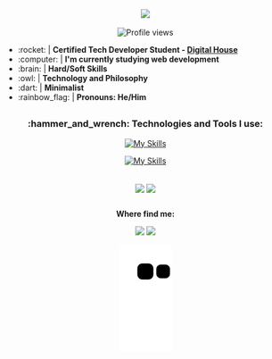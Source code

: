 <div align="center"><img width="950" src="https://i.ibb.co/hVyGYZp/github-header-image-5.png"/></div>

<p align="center"> <img src="https://komarev.com/ghpvc/?username=BBMiranda&color=blueviolet" alt="Profile views"/></p>


<ul>
<li>:rocket: | <strong>Certified Tech Developer Student - <a href="https://www.digitalhouse.com/br">Digital House</a></strong></li>
<li>:computer: | <strong>I'm currently studying web development</strong> </li>
<li>:brain: | <strong>Hard/Soft Skills</strong></li> 
<li>:owl: | <strong>Technology and Philosophy</strong></li>
<li>:dart: | <strong>Minimalist</strong></li> 
<li>:rainbow_flag: | <strong>Pronouns: He/Him</strong></li> 
</ul>

##

<h3 align="center">:hammer_and_wrench: Technologies and Tools I use:</h2>



<div style="display: inline_block" align="center"> 
  
  [![My Skills](https://skillicons.dev/icons?i=html,css,bootstrap,sass,js,nodejs)](https://skillicons.dev)
   
  [![My Skills](https://skillicons.dev/icons?i=jest,mysql,git,github,vscode,linux)](https://skillicons.dev)
  <!--<a href="https://github.com/BBMiranda"><img align="center" alt="BBM-Postman" height="45" width="50" href="https://github.com/BBMiranda" src="https://cdn.icon-icons.com/icons2/3053/PNG/512/postman_alt_macos_bigsur_icon_189814.png"/></a>--> 

</div>

<br>

<div align="center">
  <a href="https://github.com/BBMiranda"><img align="center" height="160rem" src="https://github-readme-stats.vercel.app/api?username=BBMiranda&show_icons=true&theme=nightowl&include_all_commits=true&count_private=true" /></a>
  <a href="https://github.com/BBMiranda"><img align="center" height="160rem" src="https://github-readme-stats.vercel.app/api/top-langs/?username=BBMiranda&layout=compact&langs_count=7&theme=nightowl"/></a>
</div>

##
  
<p align="center"><strong>Where find me:</strong><p> 

<div align="center">   
  <a href="https://www.linkedin.com/in/bruno-b-miranda/" target="_blank"><img src="https://img.shields.io/badge/-Linkedin-1C1C1C?style=for-the-badge&logo=Linkedin&logoColor=00FFFF&link=https://www.linkedin.com/in/iuricode" /></a>
  <a href="https://www.instagram.com/b.b.miranda/" target="_blank"><img src="https://img.shields.io/badge/-Instagram-1C1C1C?style=for-the-badge&logo=Instagram&logoColor=00FFFF&link=https://www.instagram.com/iuricode" /></a>  
  
  ![Snake animation](https://github.com/BBMiranda/BBMiranda/blob/output/github-contribution-grid-snake.svg)
  
  <br>
  
  <!--<img src="https://github-readme-streak-stats.herokuapp.com/?user=BBMiranda">-->
</div>

   

